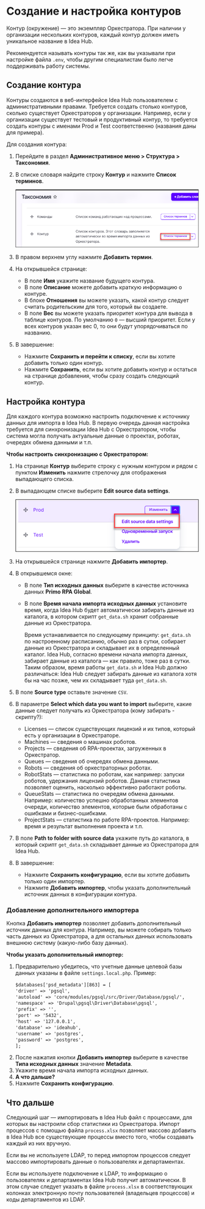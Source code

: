 # Создание и настройка контуров

Контур (окружение) — это экземпляр Оркестратора. При наличии у организации нескольких контуров, каждый контур должен иметь уникальное название в Idea Hub.

Рекомендуется называть контуры так же, как вы указывали при настройке файла `.env`, чтобы другим специалистам было легче поддерживать работу системы.

## Создание контура

Контуры создаются в веб-интерфейсе Idea Hub пользователем с административными правами. Требуется создать столько контуров, сколько существует Оркестраторов у организации. Например, если у организации существует тестовый и продуктивный контур, то требуется создать контуры с именами Prod и Test соответственно (названия даны для примера).

Для создания контура:
1. Перейдите в раздел **Административное меню > Структура > Таксономия**.
1. В списке словаря найдите строку **Контур** и нажмите **Список терминов**.

   ![Таксономия](<../../../idea-hub/resources/admin/installation/taxonomy.png>)

1. В правом верхнем углу нажмите **Добавить термин**.
1. На открывшейся странице:
   * В поле **Имя** укажите название будущего контура.
   * В поле **Описание** можете добавить краткую информацию о контуре.
   * В блоке **Отношения** вы можете указать, какой контур следует считать родительским для того, который вы создаете.
   * В поле **Вес** вы можете указать приоритет контура для вывода в таблице контуров. По умолчанию `0` — высший приоритет. Если у всех контуров указан вес 0, то они будут упорядочиваться по названию.
1. В завершение:
   * Нажмите **Сохранить и перейти к списку**, если вы хотите добавить только один контур.
   * Нажмите **Сохранить**, если вы хотите добавить контур и остаться на странице добавления, чтобы сразу создать следующий контур.
   

## Настройка контура

Для каждого контура возможно настроить подключение к источнику данных для импорта в Idea Hub. В первую очередь данная настройка требуется для синхронизации Idea Hub с Оркестратором, чтобы система могла получать актуальные данные о проектах, роботах, очередях обмена данными и т.п.

**Чтобы настроить синхронизацию с Оркестратором:**

1. На странице **Контур** выберите строку с нужным контуром и рядом с пунктом **Изменить** нажмите стрелочку для отображения выпадающего списка.
1. В выпадающем списке выберите **Edit source data settings**.
  
   ![Edit source data settings](<../../../idea-hub/resources/admin/installation/env-overview-list-menu.png>)

1. На открывшейся странице нажмите **Добавить импортер**. 
1. В открывшемся окне:
   * В поле **Тип исходных данных** выберите в качестве источника данных **Primo RPA Global**.
   * В поле **Время начала импорта исходных данных** установите время, когда Idea Hub будет автоматически забирать данные из каталога, в котором скрипт `get_data.sh` хранит собранные данные из Оркестратора.
   
     Время устанавливается по следующему принципу: `get_data.sh` по настроенному расписанию, обычно раз в сутки, собирает данные из Оркестратора и складывает их в определенный каталог. Idea Hub, согласно времени начала импорта данных, забирает данные из каталога — как правило, тоже раз в сутки. Таким образом, время работы `get_data.sh` и Idea Hub должно различаться: Idea Hub следует забирать данные из каталога хотя бы на час позже, чем их складывает туда `get_data.sh`.
1. В поле **Source type** оставьте значение `CSV`.
1. В параметре **Select which data you want to import** выберите, какие данные следует получать из Оркестратора (кому забирать - скрипту?):
   * Licenses — список существующих лицензий и их типов, который есть у организации в Оркестраторе. 
   * Machines — сведения о машинах роботов.
   * Projects — сведения об RPA-проектах, загруженных в Оркестратор.
   * Queues — сведения об очередях обмена данными.
   * Robots — сведения об оркестраторных роботах.
   * RobotStats — статистика по роботам, как например: запуски роботов, удержания лицензий роботов. Данная статистика позволяет оценить, насколько эффективно работают роботы. 
   * QueueStats — статистика по очередям обмена данными. Например: количество успешно обработанных элементов очереди, количество элементов, которые были обработаны с ошибками и бизнес-ошибками.
   * ProjectStats — статистика по работе RPA-проектов. Например: время и результат выполнения проекта и т.п.
1. В поле **Path to folder with source data** укажите путь до каталога, в который скрипт `get_data.sh` складывает данные из Оркестратора для Idea Hub. 
1. В завершение:
   * Нажмите **Сохранить конфигурацию**, если вы хотите добавить только один импортер.
   * Нажмите **Добавить импортер**, чтобы указать дополнительный источник данных в конфигурации контура.


### Добавление дополнительного импортера

Кнопка **Добавить импортер** позволяет добавить дополнительный источник данных для контура. Например, вы можете собирать только часть данных из Оркестратора, а для остальных данных использовать внешнюю систему (какую-либо базу данных).

**Чтобы указать дополнительный импортер:**
1. Предварительно убедитесь, что учетные данные целевой базы данных указаны в файле `settings.local.php`. Пример:
   ```
   $databases['psd_metadata'][863] = [
   'driver' => 'pgsql',
   'autoload' => 'core/modules/pgsql/src/Driver/Database/pgsql/',
   'namespace' => 'Drupal\pgsql\Driver\Database\pgsql',
   'prefix' => '',
   'port' => '5432',
   'host' => '127.0.0.1',
   'database' => 'ideahub',
   'username' => 'postgres',
   'password' => 'postgres',
   ];
   ```
1. После нажатия кнопки **Добавить импортер** выберите в качестве **Типа исходных данных** значение **Metadata**. 
1. Укажите время начала импорта исходных данных.
1. **А что дальше?**
1. Нажмите **Сохранить конфигурацию**.



## Что дальше
Следующий шаг — импортировать в Idea Hub файл с процессами, для которых вы настроили сбор статистики из Оркестратора. Импорт процессов с помощью файла `process.xlsx` позволяет массово добавить в Idea Hub все существующие процессы вместо того, чтобы создавать каждый из них вручную.

Если вы не используете LDAP, то перед импортом процессов следует массово импортировать данные о пользователях и департаментах.

Если вы используете подключение к LDAP, то информацию о пользователях и департаментах Idea Hub получит автоматически. В этом случае следует указать в файле `process.xlsx` в соответствующих колонках электронную почту пользователей (владельцев процессов) и коды департаментов из LDAP.


